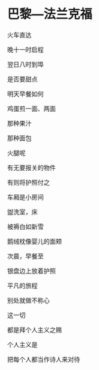    

# 巴黎—法兰克福

火车直达

晚十一时启程

翌日八时到埠

  

是否要甜点

明天早餐如何

鸡蛋煎一面、两面

那种果汁

那种面包

火腿呢

  

有无要报关的物件

有则将护照付之

  

车厢是小房间

盥洗室，床

被褥白如新雪

鹅绒枕像婴儿的面颊

  

次晨，早餐至

银盘边上放着护照

  

平凡的旅程

别处就做不称心

这一切

都是拜个人主义之赐

  

个人主义是

把每个人都当作诗人来对待